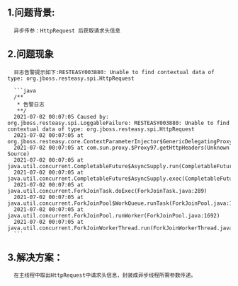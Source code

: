   ## 1.问题背景:
      异步传参：HttpRequest 后获取请求头信息
      
  ## 2.问题现象
      日志告警提示如下:RESTEASY003880: Unable to find contextual data of type: org.jboss.resteasy.spi.HttpRequest
      
      ```java
      /**
       * 告警日志
       **/
      2021-07-02 00:07:05 Caused by: org.jboss.resteasy.spi.LoggableFailure: RESTEASY003880: Unable to find contextual data of type: org.jboss.resteasy.spi.HttpRequest
      2021-07-02 00:07:05 at org.jboss.resteasy.core.ContextParameterInjector$GenericDelegatingProxy.invoke(ContextParameterInjector.java:62)
      2021-07-02 00:07:05 at com.sun.proxy.$Proxy97.getHttpHeaders(Unknown Source)
      2021-07-02 00:07:05 at java.util.concurrent.CompletableFuture$AsyncSupply.run(CompletableFuture.java:1604)
      2021-07-02 00:07:05 at java.util.concurrent.CompletableFuture$AsyncSupply.exec(CompletableFuture.java:1596)
      2021-07-02 00:07:05 at java.util.concurrent.ForkJoinTask.doExec(ForkJoinTask.java:289)
      2021-07-02 00:07:05 at java.util.concurrent.ForkJoinPool$WorkQueue.runTask(ForkJoinPool.java:1056)
      2021-07-02 00:07:05 at java.util.concurrent.ForkJoinPool.runWorker(ForkJoinPool.java:1692)
      2021-07-02 00:07:05 at java.util.concurrent.ForkJoinWorkerThread.run(ForkJoinWorkerThread.java:175)
      ```
## 3.解决方案：
      在主线程中取出HttpRequest中请求头信息，封装成异步线程所需参数传递。
